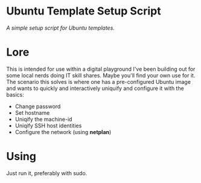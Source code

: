 # Ubuntu Template Setup Script
*A simple setup script for Ubuntu templates.*

# Lore
This is intended for use within a digital playground I've been building out for some local nerds doing IT skill shares.  Maybe you'll find your own use for it.  The scenario this solves is where one has a pre-configured Ubuntu image and wants to quickly and interactively uniquify and configure it with the basics:
* Change password
* Set hostname
* Uniqify the machine-id
* Uniqify SSH host identities
* Configure the network (using **netplan**)

# Using
Just run it, preferably with sudo.
